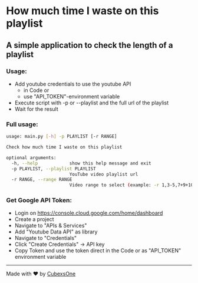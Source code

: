 # How much time I waste on this playlist
## A simple application to check the length of a playlist

### Usage:
- Add youtube credentials to use the youtube API
  - in Code or
  - use "API_TOKEN"-environment variable
- Execute script with -p or --playlist and the full url of the playlist
- Wait for the result

### Full usage:
```bash
usage: main.py [-h] -p PLAYLIST [-r RANGE]

Check how much time I waste on this playlist

optional arguments:
  -h, --help            show this help message and exit
  -p PLAYLIST, --playlist PLAYLIST
                        YouTube video playlist url
  -r RANGE, --range RANGE
                        Video range to select (example: -r 1,3-5,7+9+10). If not set, all videos are selected
```

### Get Google API Token:
- Login on https://console.cloud.google.com/home/dashboard
- Create a project
- Navigate to "APIs & Services"
- Add "Youtube Data API" as library
- Navigate to "Credentials"
- Click "Create Credentials" -> API key
- Copy Token and use the token direct in the Code or as "API_TOKEN" environment variable

---
Made with ❤️ by [CubexsOne](https://cubexs.dev/)